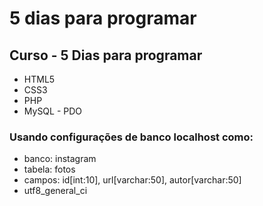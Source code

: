 # 5 dias para programar

## Curso - 5 Dias para programar
* HTML5
* CSS3
* PHP
* MySQL - PDO

### Usando configurações de banco localhost como:

* banco: instagram
* tabela: fotos 
* campos: id[int:10], url[varchar:50], autor[varchar:50]
* utf8_general_ci
